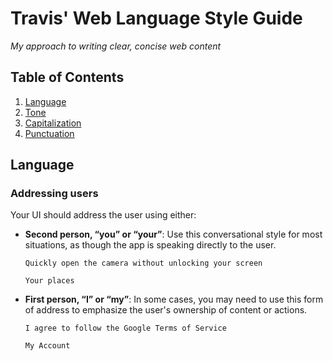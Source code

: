 # Travis' Web Language Style Guide

*My approach to writing clear, concise web content*

## Table of Contents

  1. [Language](#language)
  1. [Tone](#tone)
  1. [Capitalization](#capitalization)
  1. [Punctuation](#punctuation)




## Language

### Addressing users

Your UI should address the user using either:

- **Second person, “you” or “your”**: Use this conversational style for most situations, as though the app is speaking directly to the user.
  
  ```
  Quickly open the camera without unlocking your screen

  Your places
  ```

- **First person, “I” or “my”**: In some cases, you may need to use this form of address to emphasize the user's ownership of content or actions.

  ```
  I agree to follow the Google Terms of Service

  My Account
  ```
